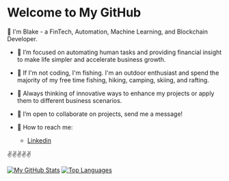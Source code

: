 # Welcome to My GitHub
👋 I'm Blake - a FinTech, Automation, Machine Learning, and Blockchain Developer.

- 👀 I’m focused on automating human tasks and providing financial insight to make life simpler and accelerate business growth.
- 🎣 If I'm not coding, I'm fishing. I'm an outdoor enthusiast and spend the majority of my free time fishing, hiking, camping, skiing, and rafting. 
- 💭 Always thinking of innovative ways to enhance my projects or apply them to different business scenarios.
- 🤝 I’m open to collaborate on projects, send me a message!


- 💬 How to reach me:
  * [Linkedin](www.linkedin.com/in/blake-greg)
<!--   * [Tilineum](https://www.tilineum.com) -->
  
✌️✌️✌️✌️✌️

[![My GitHub Stats](https://github-readme-stats.vercel.app/api?username=bgregory0913&show_icons=true&theme=merko)](https://github.com/bgreg0913/github-readme-stats) [![Top Languages](https://github-readme-stats.vercel.app/api/top-langs/?username=bgregory0913&show_icons=true&theme=merko)](https://github.com/bgregory0913/github-readme-stats)
